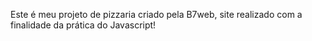 Este é meu projeto de pizzaria criado pela B7web, site realizado com a finalidade da prática do Javascript!
